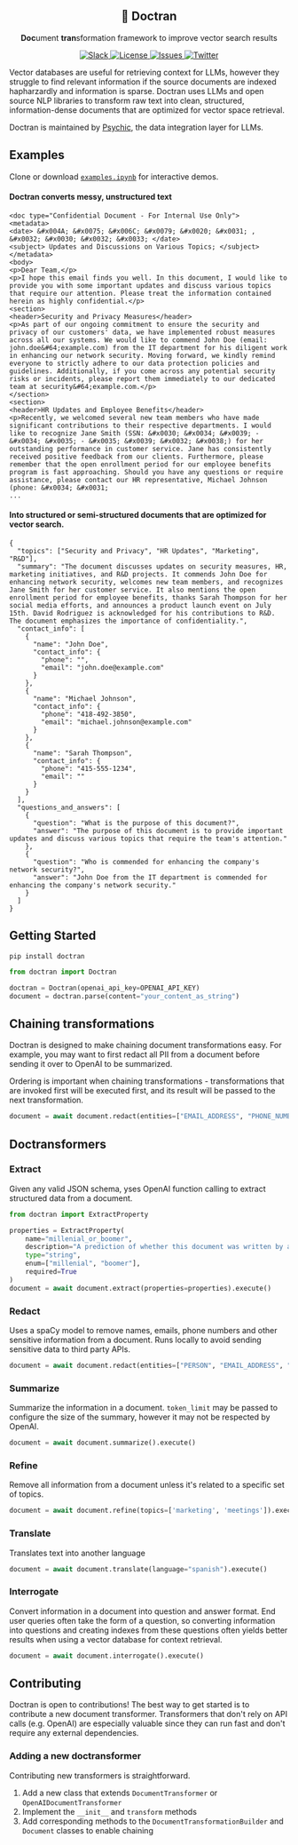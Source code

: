 <h2 align="center">
🐛 Doctran
</h2>

<p align="center">
  <p align="center"><b>Doc</b>ument <b>tran</b>sformation framework to improve vector search results</p>
</p>
<p align="center">
<a href="https://join.slack.com/t/psychicapi/shared_invite/zt-1ty1wz6w0-8jkmdvBpM5kj_Fh30EiCcg" target="_blank">
    <img src="https://img.shields.io/badge/slack-join-blue.svg?logo=slack" alt="Slack">
</a>
</a>
<a href="https://github.com/psychic-api/doctran/blob/main/LICENSE" target="_blank">
    <img src="https://img.shields.io/static/v1?label=license&message=MIT&color=blue" alt="License">
</a>
<a href="https://github.com/psychic-api/doctran/issues" target="_blank">
    <img src="https://img.shields.io/github/issues/psychic-api/doctran?color=blue" alt="Issues">
</a>
  <a href="https://twitter.com/psychicapi" target="_blank">
    <img src="https://img.shields.io/twitter/follow/psychicapi?style=social" alt="Twitter">
</a>
</p>

Vector databases are useful for retrieving context for LLMs, however they struggle to find relevant information if the source documents are indexed hapharzardly and information is sparse. Doctran uses LLMs and open source NLP libraries to transform raw text into clean, structured, information-dense documents that are optimized for vector space retrieval.

Doctran is maintained by [Psychic](https://github.com/psychic-api/psychic), the data integration layer for LLMs.

## Examples
Clone or download [`examples.ipynb`](/examples.ipynb) for interactive demos.

#### Doctran converts messy, unstructured text
```
<doc type="Confidential Document - For Internal Use Only">
<metadata>
<date> &#x004A; &#x0075; &#x006C; &#x0079; &#x0020; &#x0031; , &#x0032; &#x0030; &#x0032; &#x0033; </date>
<subject> Updates and Discussions on Various Topics; </subject>
</metadata>
<body>
<p>Dear Team,</p>
<p>I hope this email finds you well. In this document, I would like to provide you with some important updates and discuss various topics that require our attention. Please treat the information contained herein as highly confidential.</p>
<section>
<header>Security and Privacy Measures</header>
<p>As part of our ongoing commitment to ensure the security and privacy of our customers' data, we have implemented robust measures across all our systems. We would like to commend John Doe (email: john.doe&#64;example.com) from the IT department for his diligent work in enhancing our network security. Moving forward, we kindly remind everyone to strictly adhere to our data protection policies and guidelines. Additionally, if you come across any potential security risks or incidents, please report them immediately to our dedicated team at security&#64;example.com.</p>
</section>
<section>
<header>HR Updates and Employee Benefits</header>
<p>Recently, we welcomed several new team members who have made significant contributions to their respective departments. I would like to recognize Jane Smith (SSN: &#x0030; &#x0034; &#x0039; - &#x0034; &#x0035; - &#x0035; &#x0039; &#x0032; &#x0038;) for her outstanding performance in customer service. Jane has consistently received positive feedback from our clients. Furthermore, please remember that the open enrollment period for our employee benefits program is fast approaching. Should you have any questions or require assistance, please contact our HR representative, Michael Johnson (phone: &#x0034; &#x0031; 
...
```

#### Into structured or semi-structured documents that are optimized for vector search.

```
{
  "topics": ["Security and Privacy", "HR Updates", "Marketing", "R&D"],
  "summary": "The document discusses updates on security measures, HR, marketing initiatives, and R&D projects. It commends John Doe for enhancing network security, welcomes new team members, and recognizes Jane Smith for her customer service. It also mentions the open enrollment period for employee benefits, thanks Sarah Thompson for her social media efforts, and announces a product launch event on July 15th. David Rodriguez is acknowledged for his contributions to R&D. The document emphasizes the importance of confidentiality.",
  "contact_info": [
    {
      "name": "John Doe",
      "contact_info": {
        "phone": "",
        "email": "john.doe@example.com"
      }
    },
    {
      "name": "Michael Johnson",
      "contact_info": {
        "phone": "418-492-3850",
        "email": "michael.johnson@example.com"
      }
    },
    {
      "name": "Sarah Thompson",
      "contact_info": {
        "phone": "415-555-1234",
        "email": ""
      }
    }
  ],
  "questions_and_answers": [
    {
      "question": "What is the purpose of this document?",
      "answer": "The purpose of this document is to provide important updates and discuss various topics that require the team's attention."
    },
    {
      "question": "Who is commended for enhancing the company's network security?",
      "answer": "John Doe from the IT department is commended for enhancing the company's network security."
    }
  ]
}
```

## Getting Started
`pip install doctran`

```python
from doctran import Doctran

doctran = Doctran(openai_api_key=OPENAI_API_KEY)
document = doctran.parse(content="your_content_as_string")
```

## Chaining transformations
Doctran is designed to make chaining document transformations easy. For example, you may want to first redact all PII from a document before sending it over to OpenAI to be summarized.

Ordering is important when chaining transformations - transformations that are invoked first will be executed first, and its result will be passed to the next transformation.

```python
document = await document.redact(entities=["EMAIL_ADDRESS", "PHONE_NUMBER"]).extract(properties).summarize().execute()
```

## Doctransformers

### Extract
Given any valid JSON schema, yses OpenAI function calling to extract structured data from a document.

```python
from doctran import ExtractProperty

properties = ExtractProperty(
    name="millenial_or_boomer", 
    description="A prediction of whether this document was written by a millenial or boomer",
    type="string",
    enum=["millenial", "boomer"],
    required=True
)
document = await document.extract(properties=properties).execute()
```

### Redact
Uses a spaCy model to remove names, emails, phone numbers and other sensitive information from a document. Runs locally to avoid sending sensitive data to third party APIs.

```python
document = await document.redact(entities=["PERSON", "EMAIL_ADDRESS", "PHONE_NUMBER", "US_SSN"]).execute()
```

### Summarize
Summarize the information in a document. `token_limit` may be passed to configure the size of the summary, however it may not be respected by OpenAI.

```python
document = await document.summarize().execute()
```

### Refine
Remove all information from a document unless it's related to a specific set of topics.

```python
document = await document.refine(topics=['marketing', 'meetings']).execute()
```

### Translate
Translates text into another language

```python
document = await document.translate(language="spanish").execute()
```

### Interrogate
Convert information in a document into question and answer format. End user queries often take the form of a question, so converting information into questions and creating indexes from these questions often yields better results when using a vector database for context retrieval.

```python
document = await document.interrogate().execute()
```

## Contributing
Doctran is open to contributions! The best way to get started is to contribute a new document transformer. Transformers that don't rely on API calls (e.g. OpenAI) are especially valuable since they can run fast and don't require any external dependencies.

### Adding a new doctransformer
Contributing new transformers is straightforward.

1. Add a new class that extends `DocumentTransformer` or `OpenAIDocumentTransformer`
2. Implement the `__init__` and `transform` methods
3. Add corresponding methods to the `DocumentTransformationBuilder` and `Document` classes to enable chaining

